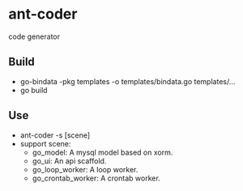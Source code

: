 # ant-coder
code generator

## Build
- go-bindata -pkg templates -o templates/bindata.go templates/...
- go build

## Use
- ant-coder -s [scene]
- support scene: 
  - go\_model: A mysql model based on xorm.
  - go\_ui: An api scaffold.
  - go\_loop\_worker: A loop worker.
  - go\_crontab\_worker: A crontab worker.
